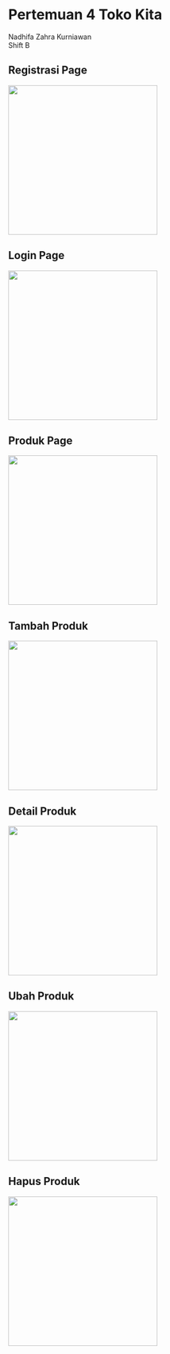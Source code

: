 # Pertemuan 4 Toko Kita

Nadhifa Zahra Kurniawan
<br>Shift B

## Registrasi Page
<img src="https://github.com/user-attachments/assets/a30ca997-f006-4247-8c53-51f224ffc38e" width="300">

## Login Page
<img src="https://github.com/user-attachments/assets/3b29147a-0e22-42d9-8253-f4fa10e38cf7" width="300">

## Produk Page
<img src="https://github.com/user-attachments/assets/21cfbd54-be82-4901-868b-726df58a1c81" width="300">

## Tambah Produk
<img src="https://github.com/user-attachments/assets/99c0f16d-9af9-4b1b-ac8f-61e8deacdda2" width="300">

## Detail Produk
<img src="https://github.com/user-attachments/assets/94504faf-b63b-4dcf-85dd-9be8593b8c6d" width="300">

## Ubah Produk
<img src="https://github.com/user-attachments/assets/398ce167-ca4f-41cf-9a34-3b4c89af00af" width="300">

## Hapus Produk
<img src="https://github.com/user-attachments/assets/b71744c0-3382-42c7-b672-f6d714c30415" width="300">
